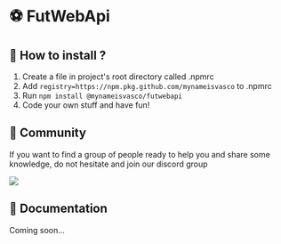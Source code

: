 # ⚽️ FutWebApi



## 🔧 How to install ?

1. Create a file in project's root directory called .npmrc
2. Add ```registry=https://npm.pkg.github.com/mynameisvasco``` to .npmrc
3. Run ```npm install @mynameisvasco/futwebapi```
4. Code your own stuff and have fun!



## 💬 Community

If you want to find a group of people ready to help you and share some knowledge, do not hesitate and join our discord group 

<img src="https://img.shields.io/discord/759392932465344512?color=green&label=Discord&logo=discord&logoColor=white">



## 📘 Documentation

Coming soon...

